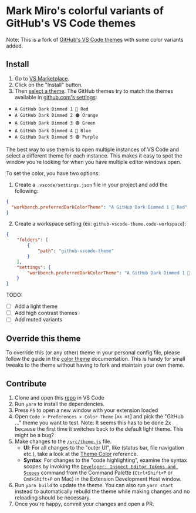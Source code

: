 # Mark Miro's colorful variants of GitHub's VS Code themes

Note: This is a fork of [GitHub's VS Code themes](https://github.com/primer/github-vscode-theme) with some color variants added.

## Install

1. Go to [VS Marketplace](https://marketplace.visualstudio.com/items?itemName=markmiro.colorful-github-vscode-theme).
2. Click on the "Install" button.
3. Then [select a theme](https://code.visualstudio.com/docs/getstarted/themes#_selecting-the-color-theme). The GitHub themes try to match the themes available in [github.com's settings](https://github.com/settings/appearance):
- `A GitHub Dark Dimmed 1 🔴 Red`
- `A GitHub Dark Dimmed 2 🟠 Orange`
- `A GitHub Dark Dimmed 3 🟢 Green`
- `A GitHub Dark Dimmed 4 🔵 Blue`
- `A GitHub Dark Dimmed 5 🟣 Purple`

The best way to use them is to open multiple instances of VS Code and select a different theme for each instance. This makes it easy to spot the window you're looking for when you have multiple editor windows open.

To set the color, you have two options:
1. Create a `.vscode/settings.json` file in your project and add the following:

```json
{
  "workbench.preferredDarkColorTheme": "A GitHub Dark Dimmed 1 🔴 Red"
}
```

2. Create a workspace setting (ex: `github-vscode-theme.code-workspace`):

```json
{
	"folders": [
		{
			"path": "github-vscode-theme"
		}
	],
	"settings": {
		"workbench.preferredDarkColorTheme": "A GitHub Dark Dimmed 1 🔴 Red"
	}
}
```

TODO:
- [ ] Add a light theme
- [ ] Add high contrast themes
- [ ] Add muted variants

## Override this theme

To override this (or any other) theme in your personal config file, please follow the guide in the [color theme](https://code.visualstudio.com/api/extension-guides/color-theme) documentation. This is handy for small tweaks to the theme without having to fork and maintain your own theme. 

## Contribute

1. Clone and open this [repo](https://github.com/markmiro/github-vscode-theme) in VS Code
2. Run `yarn` to install the dependencies.
3. Press `F5` to open a new window with your extension loaded
4. Open `Code > Preferences > Color Theme` [`⌘k ⌘t`] and pick the "GitHub ..." theme you want to test. Note: It seems this has to be done 2x because the first time it switches back to the default light theme. This might be a bug?
5. Make changes to the [`/src/theme.js`](https://github.com/markmiro/github-vscode-theme/blob/master/src/theme.js) file.
    - **UI**: For all changes to the "outer UI", like (status bar, file navigation etc.), take a look at the [Theme Color](https://code.visualstudio.com/api/references/theme-color) reference.
    - **Syntax**: For changes to the "code highlighting", examine the syntax scopes by invoking the [`Developer: Inspect Editor Tokens and Scopes`](https://code.visualstudio.com/api/language-extensions/syntax-highlight-guide#scope-inspector) command from the Command Palette (`Ctrl+Shift+P` or `Cmd+Shift+P` on Mac) in the Extension Development Host window.
6. Run `yarn build` to update the theme. You can also run `yarn start` instead to automatically rebuild the theme while making changes and no reloading should be necessary.
7. Once you're happy, commit your changes and open a PR.